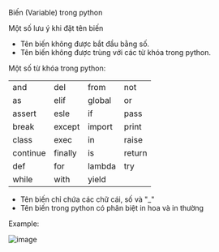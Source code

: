 Biến (Variable) trong python

Một số lưu ý khi đặt tên biến

- Tên biến không được bắt đầu bằng số.
- Tên biến không được trùng với các từ khóa trong python.

Một số từ khóa trong python:

|  |  |  |  |
| -- | --- | --- | -- |
|and|del|from|not|
|as|elif|global|or|
|assert|esle|if|pass|
|break|except|import|print|
|class|exec|in|raise|
|continue|finally|is|return|
|def|for|lambda|try|
|while|with|yield| |

- Tên biến chỉ chứa các chữ cái, số và "_"
- Tên biến trong python có phân biệt in hoa và in thường

Example:

![image](https://github.com/SudoNguyenNN/Administrator-Security/assets/50360416/5f93e489-b936-4290-b48e-eebc31826ad9)
